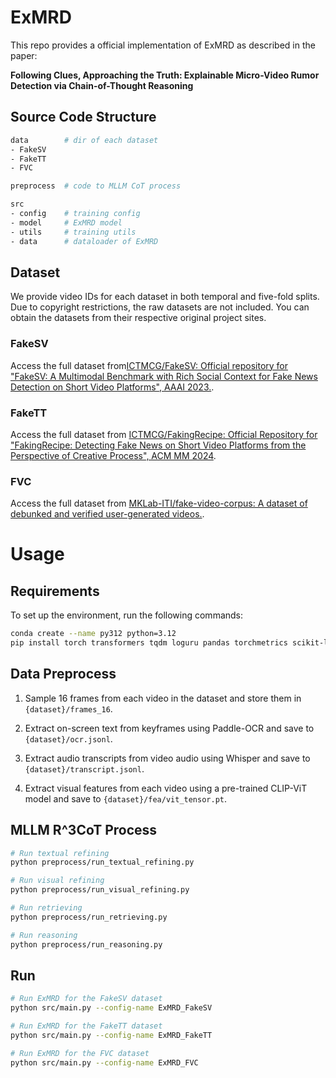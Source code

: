 # ExMRD

This repo provides a official implementation of ExMRD as described in the paper:

**Following Clues, Approaching the Truth: Explainable Micro-Video Rumor Detection via Chain-of-Thought Reasoning**


## Source Code Structure

```bash
data        # dir of each dataset
- FakeSV
- FakeTT
- FVC

preprocess  # code to MLLM CoT process

src
- config    # training config
- model     # ExMRD model
- utils     # training utils
- data      # dataloader of ExMRD
```

## Dataset

We provide video IDs for each dataset in both temporal and five-fold splits. Due to copyright restrictions, the raw datasets are not included. You can obtain the datasets from their respective original project sites.

### FakeSV

Access the full dataset from[ICTMCG/FakeSV: Official repository for "FakeSV: A Multimodal Benchmark with Rich Social Context for Fake News Detection on Short Video Platforms", AAAI 2023.](https://github.com/ICTMCG/FakeSV).

### FakeTT

Access the full dataset from [ICTMCG/FakingRecipe: Official Repository for "FakingRecipe: Detecting Fake News on Short Video Platforms from the Perspective of Creative Process", ACM MM 2024](https://github.com/ICTMCG/FakingRecipe).

### FVC

Access the full dataset from [MKLab-ITI/fake-video-corpus: A dataset of debunked and verified user-generated videos.](https://github.com/MKLab-ITI/fake-video-corpus).

# Usage

## Requirements

To set up the environment, run the following commands:

```bash
conda create --name py312 python=3.12
pip install torch transformers tqdm loguru pandas torchmetrics scikit-learn colorama wandb hydra-core
```

## Data Preprocess

1. Sample 16 frames from each video in the dataset and store them in `{dataset}/frames_16`.

2. Extract on-screen text from keyframes using Paddle-OCR and save to `{dataset}/ocr.jsonl`.

3. Extract audio transcripts from video audio using Whisper and save to `{dataset}/transcript.jsonl`.

4. Extract visual features from each video using a pre-trained CLIP-ViT model and save to `{dataset}/fea/vit_tensor.pt`.

## MLLM R^3CoT Process

```bash
# Run textual refining
python preprocess/run_textual_refining.py

# Run visual refining
python preprocess/run_visual_refining.py

# Run retrieving
python preprocess/run_retrieving.py

# Run reasoning
python preprocess/run_reasoning.py
```

## Run

```bash
# Run ExMRD for the FakeSV dataset
python src/main.py --config-name ExMRD_FakeSV

# Run ExMRD for the FakeTT dataset
python src/main.py --config-name ExMRD_FakeTT

# Run ExMRD for the FVC dataset
python src/main.py --config-name ExMRD_FVC
```